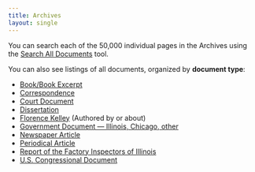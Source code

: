 ```yaml
---
title: Archives
layout: single
---
```

You can search each of the 50,000 individual pages in the Archives using the [Search All Documents](/archives/search) tool.

You can also see listings of all documents, organized by **document type**:

* [Book/Book Excerpt](/archives/book)
* [Correspondence](/archives/correspondence)
* [Court Document](/archives/court)
* [Dissertation](/archives/dissertation)
* [Florence Kelley](/archives/kelley) (Authored by or about)
* [Government Document — Illinois, Chicago, other](/archives/government)
* [Newspaper Article](/archives/newspaper)
* [Periodical Article](/archives/periodical)
* [Report of the Factory Inspectors of Illinois](/archives/factory)
* [U.S. Congressional Document](/archives/congressional)
